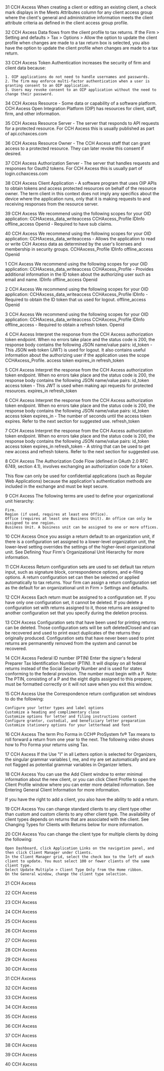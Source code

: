 
31
CCH Axcess
When creating a client or editing an existing client, a check mark displays in the Meets Attributes column for any client access group where the client's general and administrative information meets the client attribute criteria as defined in the client access group profile.





32
CCH Axcess
Data flows from the client profile to tax returns. If the Firm > Setting and defaults > Tax > Options > Allow the option to update the client profile when changes are made to a tax return box is selected, you also have the option to update the client profile when changes are made to a tax return.








33
CCH Axcess
Token Authentication increases the security of firm and client data because:

    1. OIP applications do not need to handle usernames and passwords.
    2. The firm may enforce multi-factor authentication when a user is granting consent to an OIP application.
    3. Users may revoke consent to an OIP application without the need to change their password.





34
CCH Axcess
Resource - Some data or capability of a software platform. CCH Axcess Open Integration Platform (OIP) has resources for client, staff, firm, and other information.





35
CCH Axcess
Resource Server - The server that responds to API requests for a protected resource. For CCH Axcess this is usually published as part of api.cchaxces.com






36
CCH Axcess
Resource Owner - The CCH Axcess staff that can grant access to a protected resource. They can later revoke this consent if desired.






37
CCH Axcess
Authorization Server - The server that handles requests and responses for Oauth2 tokens. For CCH Axcess this is usually part of login.cchaxcess.com






38
CCH Axcess
Client Application - A software program that uses OIP APIs to obtain tokens and access protected resources on behalf of the resource owner. The term client in this context does not imply any specifics about the device where the application runs, only that it is making requests to and receiving responses from the resource server. 






39
CCH Axcess
We recommend using the following scopes for your OID application:
    CCHAxcess_data_writeaccess
    CCHAxcess_Profile
    IDInfo 
    offline_access 
    Openid - Required to have sub claims.





40
CCH Axcess
We recommend using the following scopes for your OID application:
    CCHAxcess_data_writeaccess - Allows the application to read or write CCH Axcess data as determined by the user's licenses and membership in security groups.
    CCHAxcess_Profile
    IDInfo 
    offline_access 
    Openid 





1
CCH Axcess
We recommend using the following scopes for your OID application:
    CCHAxcess_data_writeaccess 
    CCHAxcess_Profile - Provides additional information in the ID token about the authorizing user such as email and name. 
    IDInfo 
    offline_access 
    Openid 





2
CCH Axcess
We recommend using the following scopes for your OID application:
    CCHAxcess_data_writeaccess 
    CCHAxcess_Profile 
    IDInfo - Required to obtain the ID token that us used for logout.
    offline_access 
    Openid 





3
CCH Axcess
We recommend using the following scopes for your OID application:
    CCHAxcess_data_writeaccess 
    CCHAxcess_Profile
    IDInfo 
    offline_access - Required to obtain a refresh token.
    Openid 





4
CCH Axcess
Interpret the response from the CCH Axcess authorization token endpoint. When no errors take place and the status code is 200, the response body contains the following JSON name/value pairs:
    id_token - This JSON web token (JWT) is used for logout. It also contains useful information about the authorizing user if the application uses the scope CCHAxcess_Profile. 
    access token 
    expires_in 
    refresh_token





5
CCH Axcess
Interpret the response from the CCH Axcess authorization token endpoint. When no errors take place and the status code is 200, the response body contains the following JSON name/value pairs:
    id_token 
    access token - This JWT is used when making api requests for protected resources.
    expires_in 
    refresh_token






6
CCH Axcess
Interpret the response from the CCH Axcess authorization token endpoint. When no errors take place and the status code is 200, the response body contains the following JSON name/value pairs:
    id_token 
    access token 
    expires_in - The number of seconds until the access token expires. Refer to the next section for suggested use. 
    refresh_token 






7
CCH Axcess
Interpret the response from the CCH Axcess authorization token endpoint. When no errors take place and the status code is 200, the response body contains the following JSON name/value pairs:
    id_token 
    access token
    expires_in 
    refresh_token - A string that can be used to get new access and refresh tokens. Refer to the next section for suggested use.






8
CCH Axcess
The Authorization Code Flow (defined in OAuth 2.0 RFC 6749, section 4.1), involves exchanging an authorization code for a token.

This flow can only be used for confidential applications (such as Regular Web Applications) because the application's authentication methods are included in the exchange and must be kept secure.





9
CCH Axcess
The following terms are used to define your organizational unit hierarchy:

    Firm.
    Region (if used, requires at least one Office).
    Office (requires at least one Business Unit). An office can only be assigned to one region.
    Business Unit. A business unit can be assigned to one or more offices.






10
CCH Axcess
Once you assign a return default to an organization unit, if there is a configuration set assigned to a lower-level organization unit, the lower-level setting overrides the settings of the higher-level organizational unit. See Defining Your Firm's Organizational Unit Hierarchy for more information.






11
CCH Axcess
Return configuration sets are used to set default tax return input, such as signature block, correspondence options, and e-filing options. A return configuration set can then be selected or applied automatically to tax returns. Your firm can assign a return configuration set as the default for an organizational unit in Firm > Settings and defaults.





12
CCH Axcess
Each return must be assigned to a configuration set. If you have only one configuration set, it cannot be deleted. If you delete a configuration set with returns assigned to it, those returns are assigned to another configuration set that you specify during the deletion process.







13
CCH Axcess
Configuration sets that have been used for printing returns can be deleted. Those configuration sets will be soft deletedClosed and can be recovered and used to print exact duplicates of the returns they originally produced. Configuration sets that have never been used to print returns are permanently removed from the system and cannot be recovered.







14
CCH Axcess
Federal ID number (PTIN)
Enter the signer's federal Preparer Tax Identification Number (PTIN). It will display on all federal returns instead of the Social Security Number and is used for states conforming to the federal provision. The number must begin with a P.
Note: The PTIN, consisting of a P and the eight digits assigned to this preparer, must be formatted correctly or it will not save when you exit this window.





15
CCH Axcess
Use the Correspondence return configuration set windows to do the following:

    Configure your letter types and label options
    Customize a heading and complimentary close
    Customize options for letter and filing instructions content
    Configure grantor, custodial, and beneficiary letter preparation
    Customize stationery options for your letterhead and font





16
CCH Axcess
The term Pro Forma in CCH® ProSystem fx® Tax means to roll forward a return from one year to the next. The following video shows how to Pro Forma your returns using Tax.







17
CCH Axcess
If the Use "I" in all Letters option is selected for Organizers, the singular grammar variables I, me, and my are set automatically and are not flagged as potential grammar variables in Organizer letters.





18
CCH Axcess
You can use the Add Client window to enter minimal information about the new client, or you can click Client Profile to open the Client Profile window where you can enter more detailed information. See Entering General Client Information for more information.

If you have the right to add a client, you also have the ability to add a return.








19
CCH Axcess
You can change standard clients to any client type other than custom and custom clients to any other client type.
The availability of client types depends on returns that are associated with the client. See Changing Types for Clients with Returns below for more information.






20
CCH Axcess
You can change the client type for multiple clients by doing the following:

    Open Dashboard, click Application Links on the navigation panel, and then click Client Manager under Clients.
    In the Client Manager grid, select the check box to the left of each client to update. You must select 100 or fewer clients of the same client type.
    Select Update Multiple > Client Type Only from the Home ribbon.
    On the General window, change the client type selection.





21
CCH Axcess






22
CCH Axcess






23
CCH Axcess






24
CCH Axcess






25
CCH Axcess






26
CCH Axcess






27
CCH Axcess






28
CCH Axcess






29
CCH Axcess






30
CCH Axcess






31
CCH Axcess






32
CCH Axcess






33
CCH Axcess






34
CCH Axcess






35
CCH Axcess






36
CCH Axcess






37
CCH Axcess






38
CCH Axcess






39
CCH Axcess






40
CCH Axcess